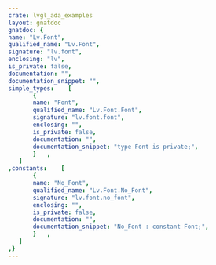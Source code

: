 ```yaml
---
crate: lvgl_ada_examples
layout: gnatdoc
gnatdoc: {
name: "Lv.Font",
qualified_name: "Lv.Font",
signature: "lv.font",
enclosing: "lv",
is_private: false,
documentation: "",
documentation_snippet: "",
simple_types:    [
       {
       name: "Font",
       qualified_name: "Lv.Font.Font",
       signature: "lv.font.font",
       enclosing: "",
       is_private: false,
       documentation: "",
       documentation_snippet: "type Font is private;",
       }   ,
   ]
,constants:    [
       {
       name: "No_Font",
       qualified_name: "Lv.Font.No_Font",
       signature: "lv.font.no_font",
       enclosing: "",
       is_private: false,
       documentation: "",
       documentation_snippet: "No_Font : constant Font;",
       }   ,
   ]
,}
---
```


